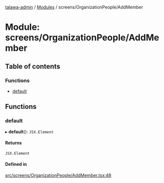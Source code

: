 [talawa-admin](../README.md) / [Modules](../modules.md) / screens/OrganizationPeople/AddMember

# Module: screens/OrganizationPeople/AddMember

## Table of contents

### Functions

- [default](screens_OrganizationPeople_AddMember.md#default)

## Functions

### default

▸ **default**(): `JSX.Element`

#### Returns

`JSX.Element`

#### Defined in

[src/screens/OrganizationPeople/AddMember.tsx:48](https://github.com/MahendraDani/talawa-admin/blob/9538a8f/src/screens/OrganizationPeople/AddMember.tsx#L48)
